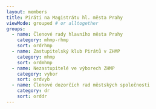 ```yaml
---
layout: members
title: Piráti na Magistrátu hl. města Prahy
viewMode: grouped # or alltogether
groups:
  - name: Členové rady hlavního města Prahy
    category: mhmp-rhmp
    sort: ordrhmp
  - name: Zastupitelský klub Pirátů v ZHMP
    category: mhmp
    sort: ordmhmp
  - name: Nezastupitelé ve výborech ZHMP
    category: vybor
    sort: ordvyb
  - name: Členové dozorčích rad městských společnosti
    category: dr
    sort: orddr
---
```

